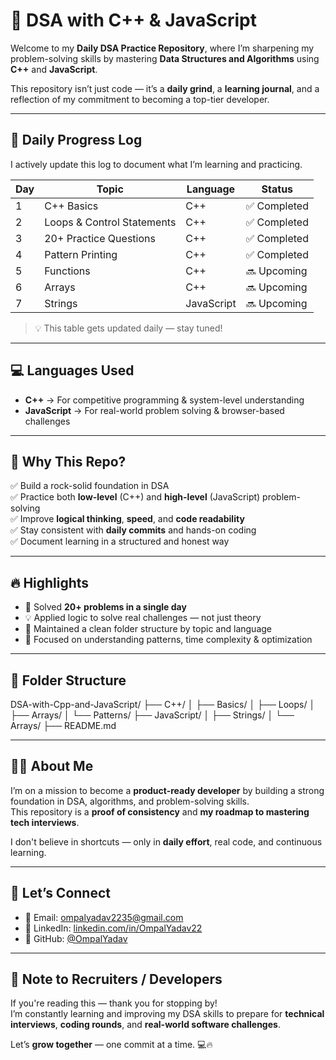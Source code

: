 # 🚀 DSA with C++ & JavaScript

Welcome to my **Daily DSA Practice Repository**, where I’m sharpening my problem-solving skills by mastering **Data Structures and Algorithms** using **C++** and **JavaScript**.

This repository isn’t just code — it’s a **daily grind**, a **learning journal**, and a reflection of my commitment to becoming a top-tier developer.

---

## 📅 Daily Progress Log

I actively update this log to document what I’m learning and practicing.

| Day | Topic                      | Language     | Status       |
|-----|----------------------------|--------------|--------------|
| 1   | C++ Basics                 | C++          | ✅ Completed |
| 2   | Loops & Control Statements | C++          | ✅ Completed |
| 3   | 20+ Practice Questions     | C++          | ✅ Completed |
| 4   | Pattern Printing           | C++          | ✅ Completed |
| 5   | Functions                  | C++          | 🔜 Upcoming  |
| 6   | Arrays                     | C++          | 🔜 Upcoming  |
| 7   | Strings                    | JavaScript   | 🔜 Upcoming  |

> 💡 This table gets updated daily — stay tuned!

---

## 💻 Languages Used

- **C++** → For competitive programming & system-level understanding  
- **JavaScript** → For real-world problem solving & browser-based challenges

---

## 🌟 Why This Repo?

✅ Build a rock-solid foundation in DSA  
✅ Practice both **low-level** (C++) and **high-level** (JavaScript) problem-solving  
✅ Improve **logical thinking**, **speed**, and **code readability**  
✅ Stay consistent with **daily commits** and hands-on coding  
✅ Document learning in a structured and honest way

---

## 🔥 Highlights

- 🚀 Solved **20+ problems in a single day**
- 💡 Applied logic to solve real challenges — not just theory
- 📂 Maintained a clean folder structure by topic and language
- 🧠 Focused on understanding patterns, time complexity & optimization

---

## 📂 Folder Structure

DSA-with-Cpp-and-JavaScript/
├── C++/
│ ├── Basics/
│ ├── Loops/
│ ├── Arrays/
│ └── Patterns/
├── JavaScript/
│ ├── Strings/
│ └── Arrays/
├── README.md


---

## 🙋‍♂️ About Me

I’m on a mission to become a **product-ready developer** by building a strong foundation in DSA, algorithms, and problem-solving skills.  
This repository is a **proof of consistency** and **my roadmap to mastering tech interviews**.

I don't believe in shortcuts — only in **daily effort**, real code, and continuous learning.

---

## 🤝 Let’s Connect

- 📧 Email: [ompalyadav2235@gmail.com](mailto:ompalyadav2235@gmail.com)  
- 💼 LinkedIn: [linkedin.com/in/OmpalYadav22](https://linkedin.com/in/OmpalYadav22)  
- 🔗 GitHub: [@OmpalYadav](https://github.com/OmpalYadav)

---

## 🚨 Note to Recruiters / Developers

If you're reading this — thank you for stopping by!  
I’m constantly learning and improving my DSA skills to prepare for **technical interviews**, **coding rounds**, and **real-world software challenges**.

Let’s **grow together** — one commit at a time. 💻🔥
